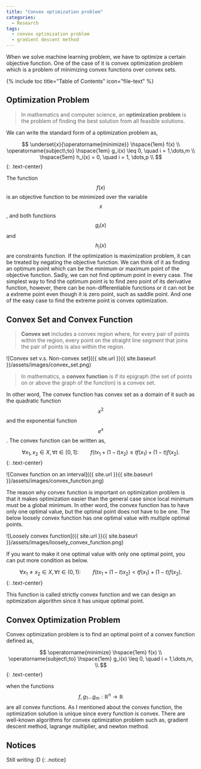 ```yaml
---
title: "Convex optimization problem"
categories:
  - Research
tags:
  - convex optimization problem
  - gradient descent method
---
```


When we solve machine learning problem, we have to optimize a certain objective function. One of the case of it is convex optimization problem which is a problem of minimizing convex functions over convex sets.

{% include toc title="Table of Contents" icon="file-text" %}

## Optimization Problem
> In mathematics and computer science, an **optimization problem** is the problem of finding the best solution from all feasible solutions.

We can write the standard form of a optimization problem as,

$$
\underset{x}{\operatorname{minimize}} \hspace{1em} f(x) \\
\operatorname{subject\;to} \hspace{1em} g_i(x) \leq 0, \quad i = 1,\dots,m \\
\hspace{5em} h_i(x) = 0, \quad i = 1, \dots,p  \\
$${: .text-center}


The function $$f(x)$$ is an objective function to be minimized over the variable $$x$$, and both functions $$g_i(x)$$ and $$h_i(x)$$ are constraints function. If the optimization is maximization problem, it can be treated by negating the objective function. We can think of it as finding an optimum point which can be the minimum or maximum point of the objective function. Sadly, we can not find optimum point in every case. The simplest way to find the optimum point is to find zero point of its derivative function, however, there can be non-differentiable functions or it can not be a extreme point even though it is zero point, such as saddle point. And one of the easy case to find the extreme point is convex optimization.

## Convex Set and Convex Function
> **Convex set** includes a convex region where, for every pair of points within the region, every point on the straight line segment that joins the pair of points is also within the region. 

![Convex set v.s. Non-convex set]({{ site.url }}{{ site.baseurl }}/assets/images/convex_set.png)

> In mathematics, a **convex function** is if its epigraph (the set of points on or above the graph of the function) is a convex set.

In other word, The convex function has convex set as a domain of it such as the quadratic function $$x^{2}$$ and the exponential function $$e^{x}$$. The convex function can be written as,

$$
\forall x_1, x_2 \in X, \forall t \in [0, 1]: \qquad f(tx_1+(1-t)x_2)\leq t f(x_1)+(1-t)f(x_2).
$${: .text-center}

![Convex function on an interval]({{ site.url }}{{ site.baseurl }}/assets/images/convex_function.png)

The reason why convex function is important on optimization problem is that it makes optimization easier than the general case since local minimum must be a global minimum. In other word, the convex function has to have only one optimal value, but the optimal point does not have to be one. The below loosely convex function has one optimal value with multiple optimal points.

![Loosely convex function]({{ site.url }}{{ site.baseurl }}/assets/images/loosely_convex_function.png)

If you want to make it one optimal value with only one optimal point, you can put more condition as below.

$$
\forall x_1 \neq x_2 \in X, \forall t \in (0, 1): \qquad f(tx_1+(1-t)x_2) < t f(x_1)+(1-t)f(x_2).
$${: .text-center}

This function is called strictly convex function and we can design an optimization algorithm since it has unique optimal point.

## Convex Optimization Problem
Convex optimization problem is to find an optimal point of a convex function defined as,

$$
\operatorname{minimize} \hspace{1em} f(x) \\
\operatorname{subject\;to} \hspace{1em} g_i(x) \leq 0, \quad i = 1,\dots,m, \\
$${: .text-center}

when the functions $$f, g_1 \ldots g_m : \mathbb{R}^n \rightarrow \mathbb{R}$$ are all convex functions. As I mentioned about the convex function, the optimization solution is unique since every function is convex. There are well-known algorithms for convex optimization problem such as, gradient descent method, lagrange multiplier, and newton method.

## Notices
Still writing :D
{: .notice}
